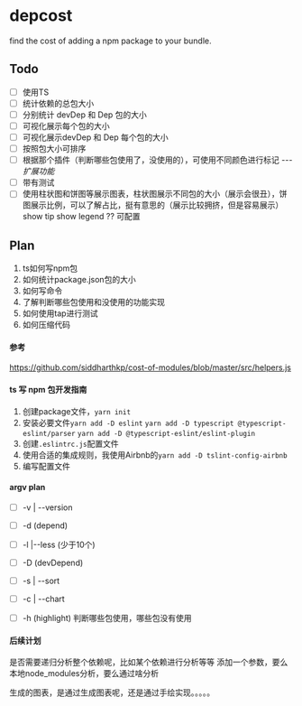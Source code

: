 # depcost
find the cost of adding a npm package to your bundle.

## Todo
- [ ] 使用TS
- [ ] 统计依赖的总包大小
- [ ] 分别统计 devDep 和 Dep 包的大小
- [ ] 可视化展示每个包的大小
- [ ] 可视化展示devDep 和 Dep 每个包的大小
- [ ] 按照包大小可排序
- [ ] 根据那个插件（判断哪些包使用了，没使用的），可使用不同颜色进行标记<i>  --- 扩展功能</i>
- [ ] 带有测试
- [ ] 使用柱状图和饼图等展示图表，柱状图展示不同包的大小（展示会很丑），饼图展示比例，可以了解占比，挺有意思的（展示比较拥挤，但是容易展示） show tip show legend ?? 可配置

## Plan
1. ts如何写npm包
2. 如何统计package.json包的大小
3. 如何写命令
4. 了解判断哪些包使用和没使用的功能实现
5. 如何使用tap进行测试
6. 如何压缩代码

#### 参考
https://github.com/siddharthkp/cost-of-modules/blob/master/src/helpers.js

#### ts 写 npm 包开发指南

1. 创建package文件，`yarn init`
2. 安装必要文件`yarn add -D eslint` `yarn add -D typescript @typescript-eslint/parser` `yarn add -D @typescript-eslint/eslint-plugin`
3. 创建`.eslintrc.js`配置文件
4. 使用合适的集成规则，我使用Airbnb的`yarn add -D tslint-config-airbnb`
5. 编写配置文件

#### argv plan
- [ ] -v | --version
- [ ] -d  (depend)
- [ ] -l |--less (少于10个)
- [ ] -D (devDepend)
- [ ] -s | --sort
- [ ] -c | --chart
- [ ] -h (highlight) 判断哪些包使用，哪些包没有使用


#### 后续计划
是否需要递归分析整个依赖呢，比如某个依赖进行分析等等
添加一个参数，要么本地node_modules分析，要么通过啥分析

生成的图表，是通过生成图表呢，还是通过手绘实现。。。。。